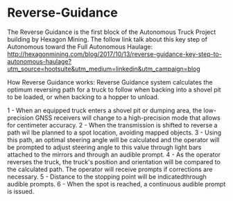 # Reverse-Guidance
The Reverse Guidance is the first block of the Autonomous Truck Project building by Hexagon Mining.
The follow link talk about this key step of Autonomous toward the Full Autonomous Haulage: http://hexagonmining.com/blog/2017/10/13/reverse-guidance-key-step-to-autonomous-haulage?utm_source=hootsuite&utm_medium=linkedin&utm_campaign=blog

How Reverse Guidance works:
Reverse Guidance system calculates the optimum reversing path for a truck to follow when backing into a shovel pit to be loaded, or when backing to a hopper to unload.

1 - When an equipped truck enters a shovel pit or dumping area, the low-precision GNSS receivers will change to a high-precision mode that allows for centimeter accuracy.
2 - When the transmission is shifted to reverse a path wil lbe planned to a spot location, avoiding mapped objects. 
3 - Using this path, an optimal steering angle will be calculated and the operator will be prompted to adjust steering angle to this value through light bars attached to the mirrors and through an audible prompt. 
4 - As the operator reverses the truck, the truck's position and orientation will be compared to the calculated path. The operator will receive prompts if corrections are necessary.
5 - Distance to the stopping point will be indicatedthrough audible prompts.
6 - When the spot is reached, a continuous audible prompt is issued. 


